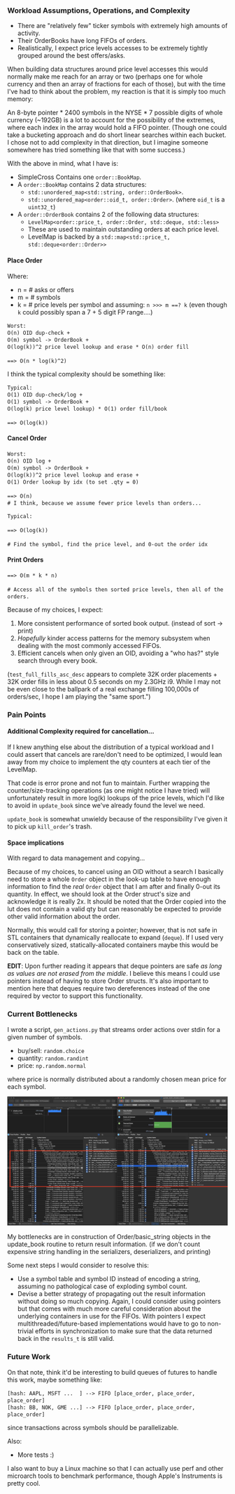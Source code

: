 ### Workload Assumptions, Operations, and Complexity
- There are "relatively few" ticker symbols with extremely high amounts of activity.
- Their OrderBooks have long FIFOs of orders.
- Realistically, I expect price levels accesses to be extremely tightly grouped around the best offers/asks.

When building data structures around price level accesses this would normally make me reach for an array or two (perhaps one for whole currency and then an array of fractions for each of those), but with the time I've had to think about the problem, my reaction is that it is simply too much memory:

An 8-byte pointer * 2400 symbols in the NYSE * 7 possible digits of whole currency (~192GB) is a lot to account for the possibility of the extremes, where each index in the array would hold a FIFO pointer. (Though one could take a bucketing approach and do short linear searches within each bucket. I chose not to add complexity in that direction, but I imagine someone somewhere has tried something like that with some success.)

With the above in mind, what I have is:

- SimpleCross Contains one `order::BookMap`.
- A `order::BookMap` contains 2 data structures:
  - `std::unordered_map<std::string, order::OrderBook>`.
  - `std::unordered_map<order::oid_t, order::Order>`. (where `oid_t` is a `uint32_t`)
- A `order::OrderBook` contains 2 of the following data structures:
  - `LevelMap<order::price_t, order::Order, std::deque, std::less>`
  - These are used to maintain outstanding orders at each price level.
  - LevelMap is backed by a `std::map<std::price_t, std::deque<order::Order>>`

#### Place Order
Where:
- n = # asks or offers
- m = # symbols
- k = # price levels per symbol
and assuming:
`n >>> m ==? k` (even though `k` could possibly span a 7 + 5 digit FP range....)
```
Worst:
O(n) OID dup-check +
O(m) symbol -> OrderBook +
O(log(k))^2 price level lookup and erase * O(n) order fill

==> O(n * log(k)^2)
```

I think the typical complexity should be something like:
```
Typical:
O(1) OID dup-check/log +
O(1) symbol -> OrderBook +
O(log(k) price level lookup) * O(1) order fill/book

==> O(log(k))
```

#### Cancel Order
```
Worst:
O(n) OID log +
O(m) symbol -> OrderBook +
O(log(k))^2 price level lookup and erase +
O(1) Order lookup by idx (to set .qty = 0)

==> O(n)
# I think, because we assume fewer price levels than orders...
```

```
Typical:

==> O(log(k))

# Find the symbol, find the price level, and 0-out the order idx
```

#### Print Orders
```
==> O(m * k * n)

# Access all of the symbols then sorted price levels, then all of the orders.
```

Because of my choices, I expect:
1. More consistent performance of sorted book output. (instead of sort -> print)
2. *Hopefully* kinder access patterns for the memory subsystem when dealing with the most commonly accessed FIFOs.
3. Efficient cancels when only given an OID, avoiding a "who has?" style search through every book.

(`test_full_fills_asc_desc` appears to complete 32K order placements + 32K order fills in less about 0.5 seconds on my 2.3GHz i9. While I may not be even close to the ballpark of a real exchange filling 100,000s of orders/sec,
I hope I am playing the "same sport.")

### Pain Points

#### Additional Complexity required for cancellation...
If I knew anything else about the distribution of a typical workload and I could assert that cancels are rare/don't need to be optimized, I would lean away from my choice to implement the qty counters at each tier of the LevelMap.

That code is error prone and not fun to maintain. Further wrapping the counter/size-tracking operations (as one might notice I have tried) will unfortunately result in more log(k) lookups of the price levels, which I'd like to avoid in `update_book` since we've already found the level we need.

`update_book` is somewhat unwieldy because of the responsibility I've given it to pick up `kill_order`'s trash.

#### Space implications
With regard to data management and copying...

Because of my choices, to cancel using an OID without a search I basically need to store a whole `Order` object in the look-up table to have enough information to find the *real* `Order` object that I am after and finally 0-out its quantity. In effect, we should look at the Order struct's size and acknowledge it is really 2x. It should be noted that the Order copied into the lut does not contain a valid qty but can reasonably be expected to provide other valid information about the order.

Normally, this would call for storing a pointer; however, that is not safe in STL containers that dynamically reallocate to expand (`deque`). If I used very conservatively sized, statically-allocated containers maybe this would be back on the table.

**EDIT**: Upon further reading it appears that deque pointers are safe *as long as values are not erased from the middle*. I believe this means I could use pointers instead of having to store Order structs. It's also important to mention here that deques require two dereferences instead of the one required by vector to support this functionality.

### Current Bottlenecks

I wrote a script, `gen_actions.py` that streams order actions over stdin for a given number of symbols.

- buy/sell: `random.choice`
- quantity: `random.randint`
- price:    `np.random.normal`

where price is normally distributed about a randomly chosen mean price for each symbol.

![push_back vs. emplace_back](./images/pb_vs_eb.jpg)

My bottlenecks are in construction of Order/basic_string objects in the update_book routine to return result information. (if we don't count expensive string handling in the serializers, deserializers, and printing)

Some next steps I would consider to resolve this:
- Use a symbol table and symbol ID instead of encoding a string, assuming no pathological case of exploding symbol count.
- Devise a better strategy of propagating out the result information without doing so much copying. Again, I could consider using pointers but that comes with much more careful consideration about the underlying containers in use for the FIFOs. With pointers I expect multithreaded/future-based implementations would have to go to non-trivial efforts in synchronization to make sure that the data returned back in the `results_t` is still valid.

### Future Work
On that note, think it'd be interesting to build queues of futures to handle this work, maybe something like:
```
[hash: AAPL, MSFT ...  ] --> FIFO [place_order, place_order, place_order]
[hash: BB, NOK, GME ...] --> FIFO [place_order, place_order, place_order]
```
since transactions across symbols should be parallelizable.

Also:
- More tests :)

I also want to buy a Linux machine so that I can actually use perf and other microarch tools to benchmark performance, though Apple's Instruments is pretty cool.
